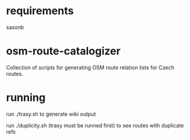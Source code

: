 requirements
============

saxonb

osm-route-catalogizer
=====================

Collection of scripts for generating OSM route relation lists for Czech routes.

running
=======

run ./trasy.sh to generate wiki output

run ./duplicity.sh (trasy must be runned first) to see routes with duplicate refs
